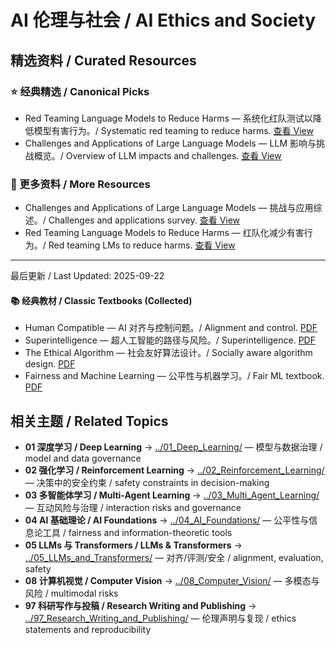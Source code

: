 # AI 伦理与社会 / AI Ethics and Society

## 精选资料 / Curated Resources

### ⭐ 经典精选 / Canonical Picks

- Red Teaming Language Models to Reduce Harms — 系统化红队测试以降低模型有害行为。/ Systematic red teaming to reduce harms. [查看 View](../_library/Red_Teaming_Language_Models_to_Reduce_Harms_Methods,_Scaling_Behaviors,_and_Lessons_Learned.pdf)
- Challenges and Applications of Large Language Models — LLM 影响与挑战概览。/ Overview of LLM impacts and challenges. [查看 View](../_library/Challenges_and_Applications_of_Large_Language_Models.pdf)

### 📄 更多资料 / More Resources

- Challenges and Applications of Large Language Models — 挑战与应用综述。/ Challenges and applications survey. [查看 View](../_library/Challenges_and_Applications_of_Large_Language_Models.pdf)
- Red Teaming Language Models to Reduce Harms — 红队化减少有害行为。/ Red teaming LMs to reduce harms. [查看 View](../_library/Red_Teaming_Language_Models_to_Reduce_Harms_Methods,_Scaling_Behaviors,_and_Lessons_Learned.pdf)

---

最后更新 / Last Updated: 2025-09-22

#### 📚 经典教材 / Classic Textbooks (Collected)

- Human Compatible — AI 对齐与控制问题。/ Alignment and control. [PDF](../_library/Human_Compatible_Artificial_Intelligence_And_The_Problem_Of_Control_Stuart_Russell.pdf)
- Superintelligence — 超人工智能的路径与风险。/ Superintelligence. [PDF](../_library/Superintelligence_Paths_Dangers_Strategies_By_Nick_Bostrom.pdf)
- The Ethical Algorithm — 社会友好算法设计。/ Socially aware algorithm design. [PDF](../_library/The_Ethical_Algorithm_The_Science_Of_Socially_Aware_Algorithm_Design_Michael_Kearns_Aaron_Roth_Z_Library.pdf)
- Fairness and Machine Learning — 公平性与机器学习。/ Fair ML textbook. [PDF](../_library/fairmlbook.pdf)

## 相关主题 / Related Topics

- **01 深度学习 / Deep Learning** → [../01_Deep_Learning/](../01_Deep_Learning/) — 模型与数据治理 / model and data governance
- **02 强化学习 / Reinforcement Learning** → [../02_Reinforcement_Learning/](../02_Reinforcement_Learning/) — 决策中的安全约束 / safety constraints in decision-making
- **03 多智能体学习 / Multi-Agent Learning** → [../03_Multi_Agent_Learning/](../03_Multi_Agent_Learning/) — 互动风险与治理 / interaction risks and governance
- **04 AI 基础理论 / AI Foundations** → [../04_AI_Foundations/](../04_AI_Foundations/) — 公平性与信息论工具 / fairness and information-theoretic tools
- **05 LLMs 与 Transformers / LLMs & Transformers** → [../05_LLMs_and_Transformers/](../05_LLMs_and_Transformers/) — 对齐/评测/安全 / alignment, evaluation, safety
- **08 计算机视觉 / Computer Vision** → [../08_Computer_Vision/](../08_Computer_Vision/) — 多模态与风险 / multimodal risks
- **97 科研写作与投稿 / Research Writing and Publishing** → [../97_Research_Writing_and_Publishing/](../97_Research_Writing_and_Publishing/) — 伦理声明与复现 / ethics statements and reproducibility